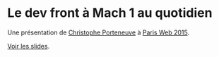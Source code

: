 # Le dev front à Mach 1 au quotidien

Une présentation de [Christophe Porteneuve](http://tddsworld.com/) à [Paris Web 2015](http://www.paris-web.fr/2015/).

[Voir les slides](http://tdd.github.io/parisweb-2015-talk/).
